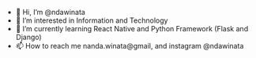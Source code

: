- 👋 Hi, I’m @ndawinata
- 👀 I’m interested in Information and Technology
- 🌱 I’m currently learning React Native and Python Framework (Flask and Django)
- 📫 How to reach me nanda.winata@gmail, and instagram @ndawinata

<!---
ndawinata/ndawinata is a ✨ special ✨ repository because its `README.md` (this file) appears on your GitHub profile.
You can click the Preview link to take a look at your changes.
--->
